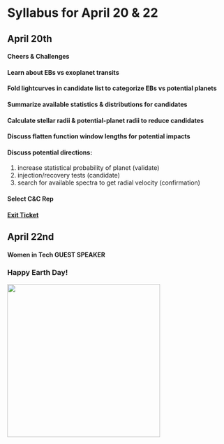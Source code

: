 # Syllabus for April 20 & 22


## April 20th
#### Cheers & Challenges
#### Learn about EBs vs exoplanet transits
#### Fold lightcurves in candidate list to categorize EBs vs potential planets
#### Summarize available statistics & distributions for candidates
#### Calculate stellar radii & potential-planet radii to reduce candidates
#### Discuss flatten function window lengths for potential impacts
#### Discuss potential directions:
1. increase statistical probability of planet (validate)
2. injection/recovery tests (candidate)
3. search for available spectra to get radial velocity (confirmation)

#### Select C&C Rep
#### [Exit Ticket](https://docs.google.com/forms/d/e/1FAIpQLSfhexyVY226Fo7eyEtHve_MwAFkbjSh_eVrbftjhPyLBquDqQ/viewform?usp=sf_link)



## April 22nd
#### Women in Tech GUEST SPEAKER
### Happy Earth Day!

<div><div align="left" width=80px>
    <img src="https://www.google.com/imgres?imgurl=https%3A%2F%2Fwww.i-evolve.com%2Fapplication%2Ffiles%2F7415%2F8756%2F3444%2Fbanner-earth-day-2020.jpg&imgrefurl=https%3A%2F%2Fwww.i-evolve.com%2Four-story%2Fblog%2Fearth-day-2020&tbnid=AcIVrljOs1L-8M&vet=12ahUKEwiT8O2VxYrwAhXScTABHenwDIQQMygoegUIARCrAg..i&docid=lCjGN5czLCnoBM&w=1140&h=570&q=earth%20day&client=safari&ved=2ahUKEwiT8O2VxYrwAhXScTABHenwDIQQMygoegUIARCrAg" width="350"">
</div></div>










